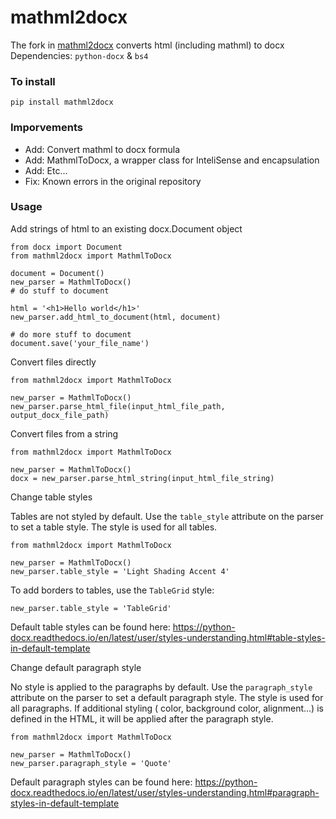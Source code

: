 # mathml2docx
The fork in [mathml2docx](https://github.com/pqzx/html2docx) converts html (including mathml) to docx     
Dependencies: `python-docx` & `bs4`

### To install

`pip install mathml2docx`

### Imporvements
- Add: Convert mathml to docx formula
- Add: MathmlToDocx, a wrapper class for InteliSense and encapsulation
- Add: Etc...
- Fix: Known errors in the original repository

### Usage

Add strings of html to an existing docx.Document object

```
from docx import Document
from mathml2docx import MathmlToDocx

document = Document()
new_parser = MathmlToDocx()
# do stuff to document

html = '<h1>Hello world</h1>'
new_parser.add_html_to_document(html, document)

# do more stuff to document
document.save('your_file_name')
```

Convert files directly

```
from mathml2docx import MathmlToDocx

new_parser = MathmlToDocx()
new_parser.parse_html_file(input_html_file_path, output_docx_file_path)
```

Convert files from a string

```
from mathml2docx import MathmlToDocx

new_parser = MathmlToDocx()
docx = new_parser.parse_html_string(input_html_file_string)
```

Change table styles

Tables are not styled by default. Use the `table_style` attribute on the parser to set a table
style. The style is used for all tables.

```
from mathml2docx import MathmlToDocx

new_parser = MathmlToDocx()
new_parser.table_style = 'Light Shading Accent 4'
```

To add borders to tables, use the `TableGrid` style:

```
new_parser.table_style = 'TableGrid'
```

Default table styles can be found
here: https://python-docx.readthedocs.io/en/latest/user/styles-understanding.html#table-styles-in-default-template

Change default paragraph style

No style is applied to the paragraphs by default. Use the `paragraph_style` attribute on the parser
to set a default paragraph style. The style is used for all paragraphs. If additional styling (
color, background color, alignment...) is defined in the HTML, it will be applied after the
paragraph style.

```
from mathml2docx import MathmlToDocx

new_parser = MathmlToDocx()
new_parser.paragraph_style = 'Quote'
```

Default paragraph styles can be found
here: https://python-docx.readthedocs.io/en/latest/user/styles-understanding.html#paragraph-styles-in-default-template

